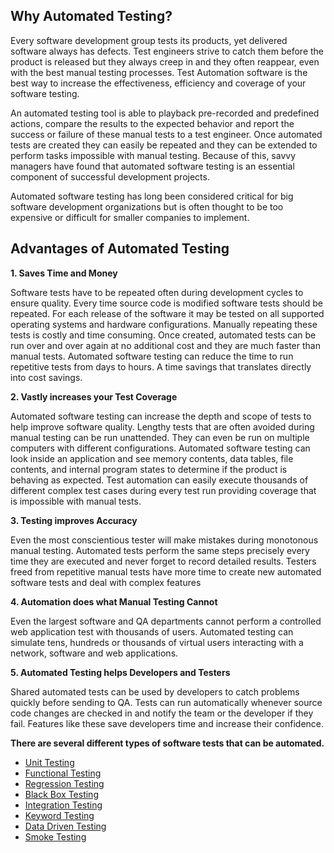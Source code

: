 ## Why Automated Testing?

Every software development group tests its products, yet delivered software always has defects. Test engineers strive to catch them before the product is released but they always creep in and they often reappear, even with the best manual testing processes. Test Automation software is the best way to increase the effectiveness, efficiency and coverage of your software testing.

An automated testing tool is able to playback pre-recorded and predefined actions, compare the results to the expected behavior and report the success or failure of these manual tests to a test engineer. Once automated tests are created they can easily be repeated and they can be extended to perform tasks impossible with manual testing. Because of this, savvy managers have found that automated software testing is an essential component of successful development projects.

Automated software testing has long been considered critical for big software development organizations but is often thought to be too expensive or difficult for smaller companies to implement.

## **Advantages of Automated Testing**

**1. Saves Time and Money**

Software tests have to be repeated often during development cycles to ensure quality. Every time source code is modified software tests should be repeated. For each release of the software it may be tested on all supported operating systems and hardware configurations. Manually repeating these tests is costly and time consuming. Once created, automated tests can be run over and over again at no additional cost and they are much faster than manual tests. Automated software testing can reduce the time to run repetitive tests from days to hours. A time savings that translates directly into cost savings.

**2. Vastly increases your Test Coverage**

Automated software testing can increase the depth and scope of tests to help improve software quality. Lengthy tests that are often avoided during manual testing can be run unattended. They can even be run on multiple computers with different configurations. Automated software testing can look inside an application and see memory contents, data tables, file contents, and internal program states to determine if the product is behaving as expected. Test automation can easily execute thousands of different complex test cases during every test run providing coverage that is impossible with manual tests.

**3. Testing improves Accuracy**

Even the most conscientious tester will make mistakes during monotonous manual testing. Automated tests perform the same steps precisely every time they are executed and never forget to record detailed results. Testers freed from repetitive manual tests have more time to create new automated software tests and deal with complex features

**4. Automation does what Manual Testing Cannot**

Even the largest software and QA departments cannot perform a controlled web application test with thousands of users. Automated testing can simulate tens, hundreds or thousands of virtual users interacting with a network, software and web applications.

**5. Automated Testing helps Developers and Testers**

Shared automated tests can be used by developers to catch problems quickly before sending to QA. Tests can run automatically whenever source code changes are checked in and notify the team or the developer if they fail. Features like these save developers time and increase their confidence.

**There are several different types of software tests that can be automated.**

* [Unit Testing](https://smartbear.com/learn/automated-testing/what-is-unit-testing/)
* [Functional Testing](https://www.simform.com/functional-testing/)
* [Regression Testing](https://smartbear.com/learn/automated-testing/what-is-regression-testing/)
* [Black Box Testing](https://www.imperva.com/learn/application-security/black-box-testing)
* [Integration Testing](https://www.softwaretestinghelp.com/what-is-integration-testing/)
* [Keyword Testing](https://www.tutorialspoint.com/software_testing_dictionary/keyword_driven_testing.htm)
* [Data Driven Testing](https://smartbear.com/learn/automated-testing/introduction-to-data-driven-testing/)
* [Smoke Testing](https://softwaretestingfundamentals.com/smoke-testing/)
